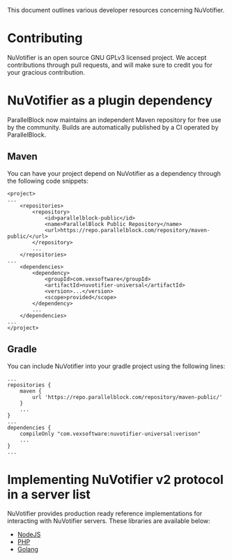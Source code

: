 This document outlines various developer resources concerning NuVotifier.

# Contributing

NuVotifier is an open source GNU GPLv3 licensed project. We accept contributions
through pull requests, and will make sure to credit you for your gracious
contribution.

# NuVotifier as a plugin dependency

ParallelBlock now maintains an independent Maven repository for free use by the
community. Builds are automatically published by a CI operated by ParallelBlock.

## Maven

You can have your project depend on NuVotifier as a dependency through the
following code snippets:

```
<project>
...
    <repositories>
        <repository>
            <id>parallelblock-public</id>
            <name>ParallelBlock Public Repository</name>
            <url>https://repo.parallelblock.com/repository/maven-public/</url>
        </repository>
        ...
    </repositories>
...
    <dependencies>
        <dependency>
            <groupId>com.vexsoftware</groupId>
            <artifactId>nuvotifier-universal</artifactId>
            <version>...</version>
            <scope>provided</scope>
        </dependency>
        ...
    </dependencies>
...
</project>
```

## Gradle

You can include NuVotifier into your gradle project using the following lines:

```
...
repositories {
    maven {
        url 'https://repo.parallelblock.com/repository/maven-public/'
    }
    ...
}
...
dependencies {
    compileOnly "com.vexsoftware:nuvotifier-universal:verison"
    ...
}
...
```

# Implementing NuVotifier v2 protocol in a server list

NuVotifier provides production ready reference implementations for interacting
with NuVotifier servers. These libraries are available below:

- [NodeJS](https://github.com/NuVotifier/votifier2-js)
- [PHP](https://github.com/NuVotifier/votifier2-php)
- [Golang](https://github.com/minecrafter/go-votifier)
